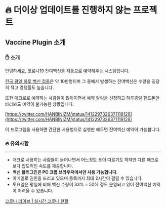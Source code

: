 # 🔥 더이상 업데이트를 진행하지 않는 프로젝트

## Vaccine Plugin 소개

### ✋ 소개

안녕하세요, 코로나19 잔여백신을 자동으로 예약해주는 시스템입니다.

[전국 평일 하루 백신 접종](https://corona-live.com/vaccine/)은 약 10만명이며 그 중에서 발생하는 잔여백신은 수량을 굉장히 적고 경쟁률도 높습니다.

또한 매크로로 예약하는 사람들이 많아지면서 예약 알림을 신청하고 하루종일 핸드폰만 바라봐도 예약이 불가능한 상황입니다.

[https://twitter.com/HANBINIZM/status/1412297326371119126](https://twitter.com/HANBINIZM/status/1412297326371119126)

이 프로그램을 사용하면 간단한 사용법으로 실행만 해두면 잔여백신 예약이 가능합니다.

 
### 🔥 유의사항

---

- 매크로 사용하는 사람들이 늘어나면서 어느정도 운이 따르기도 하지만 다른 매크로보다 압도적인 속도를 제공합니다.
- **백신 플러그인은 PC 크롬 브라우저에서만 사용 가능합니다.**
- 이메일로 권한을 드리고 있으며 등록까지 최대 2시간이 걸릴 수 있습니다.
- 토요일은 평일에 비해 백신 수량이 33% ~ 50% 정도 운영되고 있어 잔여백신 예약이 어려울 수 있습니다.

[코로나 라이브 | 실시간 코로나 현황](https://corona-live.com/vaccine/)
